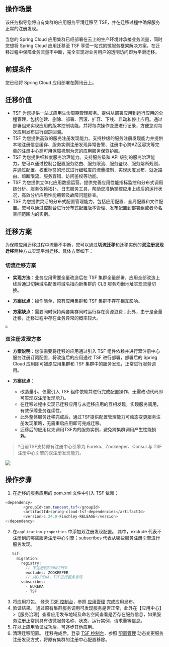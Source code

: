 ## 操作场景
该任务指导您将自有集群的应用服务平滑迁移至 TSF，并在迁移过程中确保服务正常的注册发现。

当您的 Spring Cloud 应用集群已经部署在云上的生产环境并承接业务流量，同时您想将 Spring Cloud 应用迁移至 TSF 享受一站式的微服务框架解决方案，在迁移过程中保障业务流量不中断，完全实现对业务用户的透明访问即为平滑迁移。

## 前提条件
您已经将 Spring Cloud 应用部署在腾讯云上。

## 迁移价值
- TSF 为您提供一站式应用生命周期管理服务。提供从部署应用到运行应用的全程管理，包括创建、删除、部署、回滚、扩容、下线、启动和停止应用。通过部署组来实现应用的版本控制功能，并将每次操作变更进行记录，方便您对每次应用发布进行跟踪回溯。
- TSF 为您提供高效的服务注册发现能力。支持秒级的服务注册发现能力并提供本地注册信息缓存、服务实例注册发现异常告警、注册中心跨AZ区容灾等完善的注册中心高可用保障机制为您的应用服务保驾护航。
- TSF 为您提供细粒度服务治理能力。支持服务级和 API 级别的服务治理能力，您可以通过控制台配置服务路由、服务限流、服务鉴权、服务熔断规则，并通过配置、权重标签的形式进行细粒度的流量控制，实现灰度发布、就近路由、熔断限流、服务容错、访问鉴权等功能。
- TSF 为您提供立体化应用数据运营。提供完善应用性能指标监控和分布式调用链分析、服务依赖拓扑、日志服务工具，帮助您准确掌控应用上线后的运行状况，高效分析应用性能瓶颈及故障问题排查。
- TSF 为您提供灵活的分布式配置管理能力，包括应用配置、全局配置和文件配置。您可以通过控制台进行分布式配置版本管理、发布配置到部署组或者命名空间范围内的实例。

## 迁移方案

为保障应用迁移过程中流量不中断，您可以通过**切流迁移**和迁移实例的**双注册发现迁移**两种方式实现平滑迁移。具体方案如下：

### 切流迁移方案

- **实现方法**：业务应用需要全量改造后在 TSF 集群全量部署，应用全部改造上线后通过切换域名配置将域名指向新集群的 CLB 服务均衡地址实现流量切换。

- **方案优点**：操作简单，原有应用集群和 TSF 集群不存在相互影响。

- **方案缺点**：需要同时保持两套集群同时运行存在资源浪费；此外，由于是全量迁移，迁移过程中存在业务异常的概率较大。
<img src="https://main.qcloudimg.com/raw/af57fe9289d11f920bd93e290e4ee0bb.png" style="zoom:50%;" />

### 双注册发现方案

- **方案说明**：您仅需要将迁移的应用通过引入 TSF 组件依赖并进行双注册中心服务注册订阅配置，将改造后的应用通过 TSF 进行部署，部署后的 Spring Cloud 应用即可被原应用集群和 TSF 集群中的服务发现，正常进行服务调用。

- **方案优点**：
	- 改造量小，仅需引入 TSF 组件依赖并进行完成配置操作，无需改动代码即可实现双注册发现能力。
	- 在迁移过程中实现已迁移应用与未迁移应用的互相发现，实现服务调用，有效保障业务连续性。
	- 此外整体服务迁移完成后，通过TSF提供配置管理能力可动态变更服务注册发现策略，无需重启应用即可完成迁移。
	- 迁移后的应用优先调用TSF内的服务实例，避免跨集群调用产生性能损耗。

>?目前TSF支持原有注册中心引擎为 Eureka、Zookeeper、Consul 与 TSF 注册中心引擎的双注册发现能力。

![](https://main.qcloudimg.com/raw/658e827568a2841ff06e04cc662f2896.png)

## 操作步骤
1. 在迁移的服务应用的 pom.xml 文件中引入 TSF 依赖；
```java
<dependency>
		<groupId>com.tencent.tsf</groupId>
		<artifactId>spring-cloud-tsf-dependencies</artifactId>
		<version>1.24.0-Finchley-RELEASE</version>
</dependency>
```
2. 在`application.properties` 中添加双注册发现配置。
其中，exclude 代表不注册到的哪些服务注册中心引擎；subscribes 代表从哪些服务注册引擎进行服务发现。
```java
   tsf:
     migration:
       registry:
         // 不注册到ZOOKEEPER
         excludes: ZOOKEEPER
         // 从EUREKA、TSF进行服务发现
       subscribes:
         - EUREKA
         - TSF
```
3. 将应用打包。
登录 [TSF 控制台](https://console.cloud.tencent.com/tsf/index?rid=4)，参照 [应用管理](https://cloud.tencent.com/document/product/649/16931) 完成应用发布。
4. 验证结果。
通过原有集群服务调用可发现服务是否正常，此外在【应用中心】>【服务治理】查看应用发布地域及命名空间查看是否存在服务信息，如果服务注册正常则具有该微服务名称、状态、运行实例、请求量等信息。
5. 在以上应用验证成功后，可逐步其他应用。
6. 清理迁移配置。
迁移完成后，登录 [TSF 控制台](https://console.cloud.tencent.com/tsf/index?rid=4)，参照 [配置管理](https://cloud.tencent.com/document/product/649/17956) 动态变更服务注册发现方式，将原有集群的注册中心配置移除。





